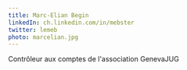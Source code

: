 ```yaml
---
title: Marc-Elian Begin
linkedIn: ch.linkedin.com/in/mebster
twitter: lemeb
photo: marcelian.jpg
---
```


Contrôleur aux comptes de l'association GenevaJUG

